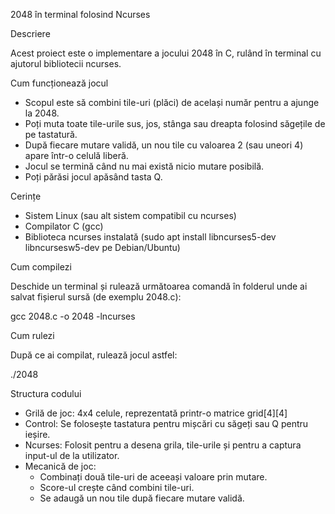 2048 în terminal folosind Ncurses 

Descriere 

Acest proiect este o implementare a jocului 2048 în C, rulând în terminal cu ajutorul bibliotecii ncurses. 

Cum funcționează jocul 

- Scopul este să combini tile-uri (plăci) de același număr pentru a ajunge la 2048. 
- Poți muta toate tile-urile sus, jos, stânga sau dreapta folosind săgețile de pe tastatură. 
- După fiecare mutare validă, un nou tile cu valoarea 2 (sau uneori 4) apare într-o celulă liberă. 
- Jocul se termină când nu mai există nicio mutare posibilă. 
- Poți părăsi jocul apăsând tasta Q. 

Cerințe 

- Sistem Linux (sau alt sistem compatibil cu ncurses) 
- Compilator C (gcc) 
- Biblioteca ncurses instalată (sudo apt install libncurses5-dev libncursesw5-dev pe Debian/Ubuntu) 

Cum compilezi 

Deschide un terminal și rulează următoarea comandă în folderul unde ai salvat fișierul sursă (de exemplu 2048.c): 

gcc 2048.c -o 2048 -lncurses 

Cum rulezi 

După ce ai compilat, rulează jocul astfel: 

./2048 

Structura codului 

- Grilă de joc: 4x4 celule, reprezentată printr-o matrice grid[4][4] 
- Control: Se folosește tastatura pentru mișcări cu săgeți sau Q pentru ieșire. 
- Ncurses: Folosit pentru a desena grila, tile-urile și pentru a captura input-ul de la utilizator. 
- Mecanică de joc: 
  - Combinați două tile-uri de aceeași valoare prin mutare. 
  - Score-ul crește când combini tile-uri. 
  - Se adaugă un nou tile după fiecare mutare validă. 

 
